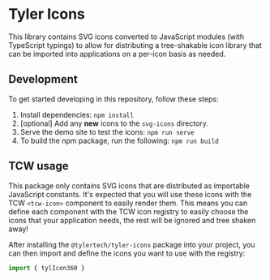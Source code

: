 # Tyler Icons

This library contains SVG icons converted to JavaScript modules (with TypeScript typings) to allow for distributing a tree-shakable
icon library that can be imported into applications on a per-icon basis as needed.

## Development

To get started developing in this repository, follow these steps:

1. Install dependencies: `npm install`
2. [optional] Add any **new** icons to the `svg-icons` directory. 
3. Serve the demo site to test the icons: `npm run serve`
4. To build the npm package, run the following: `npm run build`

## TCW usage

This package only contains SVG icons that are distributed as importable JavaScript constants. It's expected that you will use these
icons with the TCW `<tcw-icon>` component to easily render them. This means you can define each component with the TCW icon registry
to easily choose the icons that your application needs, the rest will be ignored and tree shaken away!

After installing the `@tylertech/tyler-icons` package into your project, you can then import and define the icons you want to use with
the registry:

```ts
import { tylIcon360 }
```
